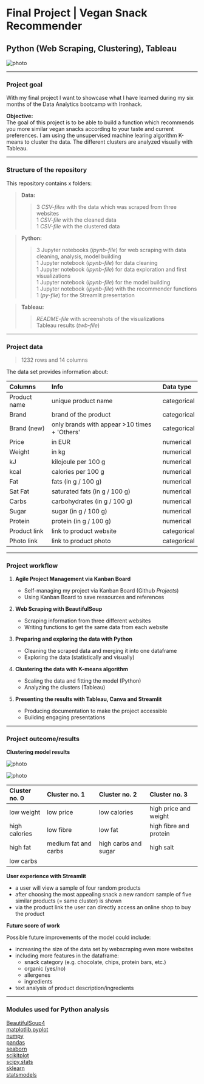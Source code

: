 # Final Project | Vegan Snack Recommender <br>
## Python (Web Scraping, Clustering), Tableau <br>

![photo](https://latestvegannews.com/wp-content/uploads/2019/07/91FFqqXvBhL._SL1500_.jpg)

---------------------------------------------------------------------------------------------------------

### Project goal

With my final project I want to showcase what I have learned during my six months of the Data Analytics bootcamp with Ironhack.


**Objective:** <br>
The goal of this project is to be able to build a function which recommends you more similar vegan snacks according to your taste and current preferences. I am using the unsupervised machine learing algorithm K-means to cluster the data. The different clusters are analyzed visually with Tableau.

---------------------------------------------------------------------------------------------------------

### Structure of the repository
This repository contains x folders:<br>
> **Data:** <br>
>> 3 *CSV-files* with the data which was scraped from three websites <br>
>> 1 *CSV-file* with the cleaned data <br>
>> 1 *CSV-file* with the clustered data <br>

> **Python:**  <br>
>> 3 Jupyter notebooks (*ipynb-file*) for web scraping with data cleaning, analysis, model building <br>
>> 1 Jupyter notebook (*ipynb-file*) for data cleaning <br>
>> 1 Jupyter notebook (*ipynb-file*) for data exploration and first visualizations <br>
>> 1 Jupyter notebook (*ipynb-file*) for the model building <br>
>> 1 Jupyter notebook (*ipynb-file*) with the recommender functions <br>
>> 1 (*py-file*) for the Streamlit presentation <br>

> **Tableau:** <br>
>> *README-file* with screenshots of the visualizations <br>
>> Tableau results (*twb-file*)

---------------------------------------------------------------------------------------------------------

### Project data

> 1232 rows and 14 columns

The data set provides information about:

|Columns | Info | Data type |
|:--- |:---|:---|
| Product name | unique product name | categorical |
| Brand | brand of the product | categorical | 
| Brand (new) | only brands with appear >10 times + 'Others' | categorical |
| Price | in EUR | numerical |
| Weight | in kg | numerical |
| kJ | kilojoule per 100 g | numerical |
| kcal | calories per 100 g | numerical |  
| Fat  | fats (in g / 100 g) | numerical |
| Sat Fat | saturated fats (in g / 100 g) | numerical |
| Carbs | carbohydrates (in g / 100 g) | numerical |
| Sugar | sugar (in g / 100 g) | numerical |
| Protein  |  protein (in g / 100 g) | numerical |
| Product link  | link to product website | categorical |
| Photo link  | link to product photo | categorical |



---------------------------------------------------------------------------------------------------------

### Project workflow

1. **Agile Project Management via Kanban Board**
    - Self-managing my project via Kanban Board (Github *Projects*)
    - Using Kanban Board to save ressources and references

2. **Web Scraping with BeautifulSoup**
    - Scraping information from three different websites
    - Writing functions to get the same data from each website

3. **Preparing and exploring the data with Python**
    - Cleaning the scraped data and merging it into one dataframe
    - Exploring the data (statistically and visually)
    
4.  **Clustering the data with K-means algorithm** 
    - Scaling the data and fitting the model (Python)
    - Analyzing the clusters (Tableau)
  
5. **Presenting the results with Tableau, Canva and Streamlit** 
    - Producing documentation to make the project accessible 
    - Building engaging presentations


---------------------------------------------------------------------------------------------------------


### Project outcome/results


**Clustering model results**

![photo](https://raw.githubusercontent.com/katharina-beriault/Final_Project_Vegan-Snack-Recommender_Clustering/main/Visualization/overview_1.png)

![photo](https://raw.githubusercontent.com/katharina-beriault/Final_Project_Vegan-Snack-Recommender_Clustering/main/Visualization/overview_2.png)


|	Cluster no. 0	|	Cluster no. 1	|	Cluster no. 2	|	Cluster no. 3	|
|	:----------	|	:----------	|	:----------	|	:----------	|
|	low weight	|	low price	|	low calories	|	high price and weight	|
|	high calories	|	low fibre	|	low fat	|	high fibre and protein	|
| high fat	|	medium fat and carbs	| high carbs and sugar	|	high salt	|
|	low carbs	|		|		|		|



**User experience with Streamlit**
- a user will view a sample of four random products
- after choosing the most appealing snack a new random sample of five similar products (= same cluster) is shown
- via the product link the user can directly access an online shop to buy the product


**Future score of work**

Possible future improvements of the model could include:
- increasing the size of the data set by webscraping even more websites
- including more features in the dataframe:
    - snack category (e.g. chocolate, chips, protein bars, etc.)
    - organic (yes/no)
    - allergenes
    - ingredients 
- text analysis of product description/ingredients

---------------------------------------------------------------------------------------------------------
### Modules used for Python analysis

[BeautifulSoup4](https://beautiful-soup-4.readthedocs.io/en/latest/)<br>
[matplotlib.pyplot](https://matplotlib.org/3.1.1/contents.html)<br>
[numpy](https://numpy.org/doc/)<br>
[pandas](https://pandas.pydata.org/)<br>
[seaborn](https://seaborn.pydata.org/)<br>
[scikitplot](https://pypi.org/project/scikit-plot/)<br>
[scipy.stats](https://docs.scipy.org/doc/scipy/reference/stats.html)<br>
[sklearn](https://scikit-learn.org/stable/index.html)<br>
[statsmodels](https://www.statsmodels.org/stable/index.html)<br>




